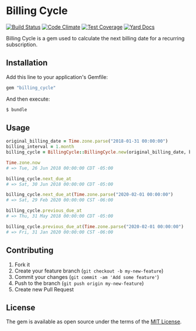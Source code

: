 # Billing Cycle

[![Build Status](https://travis-ci.org/simplymadeapps/billing_cycle.svg?branch=master)](https://travis-ci.org/simplymadeapps/billing_cycle)
[![Code Climate](https://codeclimate.com/github/simplymadeapps/billing_cycle/badges/gpa.svg)](https://codeclimate.com/github/simplymadeapps/billing_cycle)
[![Test Coverage](https://codeclimate.com/github/simplymadeapps/billing_cycle/badges/coverage.svg)](https://codeclimate.com/github/simplymadeapps/billing_cycle/coverage)
[![Yard Docs](http://img.shields.io/badge/yard-docs-blue.svg)](http://www.rubydoc.info/github/simplymadeapps/billing_cycle/)

Billing Cycle is a gem used to calculate the next billing date for a recurring subscription.

## Installation

Add this line to your application's Gemfile:

```ruby
gem "billing_cycle"
```

And then execute:

```bash
$ bundle
```

## Usage

```ruby
original_billing_date = Time.zone.parse("2018-01-31 00:00:00")
billing_interval = 1.month
billing_cycle = BillingCycle::BillingCycle.new(original_billing_date, billing_interval)

Time.zone.now
# => Tue, 26 Jun 2018 00:00:00 CDT -05:00

billing_cycle.next_due_at
# => Sat, 30 Jun 2018 00:00:00 CDT -05:00

billing_cycle.next_due_at(Time.zone.parse("2020-02-01 00:00:00")
# => Sat, 29 Feb 2020 00:00:00 CST -06:00

billing_cycle.previous_due_at
# => Thu, 31 May 2018 00:00:00 CDT -05:00

billing_cycle.previous_due_at(Time.zone.parse("2020-02-01 00:00:00")
# => Fri, 31 Jan 2020 00:00:00 CST -06:00
```

## Contributing

1. Fork it
2. Create your feature branch (`git checkout -b my-new-feature`)
3. Commit your changes (`git commit -am 'Add some feature'`)
4. Push to the branch (`git push origin my-new-feature`)
5. Create new Pull Request

## License
The gem is available as open source under the terms of the [MIT License](http://opensource.org/licenses/MIT).
